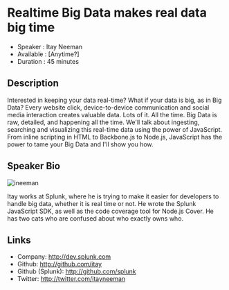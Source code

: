 Realtime Big Data makes real data big time
========================

* Speaker   : Itay Neeman
* Available : [Anytime?]
* Duration  : 45 minutes

Description
-----------

Interested in keeping your data real-time?  What if your data is big, as in Big Data? Every website click, device-to-device communication and social media interaction creates valuable data. Lots of it. All the time.  Big Data is raw, detailed, and happening all the time. We'll talk about ingesting, searching and visualizing this real-time data using the power of JavaScript.  From inline scripting in HTML to Backbone.js to Node.js, JavaScript has the power to tame your Big Data and I'll show you how.

Speaker Bio
-----------

![ineeman](https://raw.github.com/cascadiajs/cascadiajs.github.com/master/proposal/images/ineeman.png)

Itay works at Splunk, where he is trying to make it easier for developers to handle 
big data, whether it is real time or not. He wrote the Splunk JavaScript SDK, as well
as the code coverage tool for Node.js Cover. He has two cats who are confused about
who exactly owns who.


Links
-----

* Company: http://dev.splunk.com
* Github: http://github.com/itay
* Github (Splunk): http://github.com/splunk
* Twitter: http://twitter.com/itayneeman
